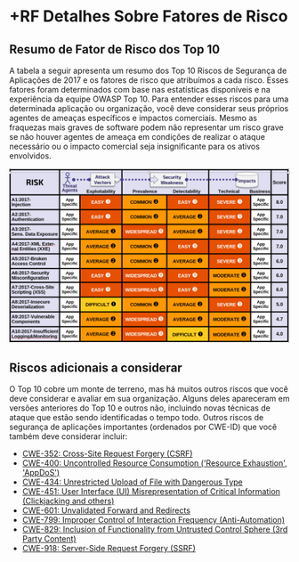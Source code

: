 # +RF Detalhes Sobre Fatores de Risco

## Resumo de Fator de Risco dos Top 10

A tabela a seguir apresenta um resumo dos Top 10 Riscos de Segurança de Aplicações de 2017 e os fatores de risco que atribuímos a cada risco. Esses fatores foram determinados com base nas estatísticas disponíveis e na experiência da equipe OWASP Top 10. Para entender esses riscos para uma determinada aplicação ou organização, você deve considerar seus próprios agentes de ameaças específicos e impactos comerciais. Mesmo as fraquezas mais graves de software podem não representar um risco grave se não houver agentes de ameaça em condições de realizar o ataque necessário ou o impacto comercial seja insignificante para os ativos envolvidos.

![Tabela de Fatores de Risco](OWASP%20Top%2010/Top10/2017/pt-br/images/0xc1-risk-factor-table.png)

## Riscos adicionais a considerar

O Top 10 cobre um monte de terreno, mas há muitos outros riscos que você deve considerar e avaliar em sua organização. Alguns deles apareceram em versões anteriores do Top 10 e outros não, incluindo novas técnicas de ataque que estão sendo identificadas o tempo todo. Outros riscos de segurança de aplicações importantes (ordenados por CWE-ID) que você também deve considerar incluir:

* [CWE-352: Cross-Site Request Forgery (CSRF)](https://cwe.mitre.org/data/definitions/352.html)
* [CWE-400: Uncontrolled Resource Consumption ('Resource Exhaustion', 'AppDoS')](https://cwe.mitre.org/data/definitions/400.html)
* [CWE-434: Unrestricted Upload of File with Dangerous Type](https://cwe.mitre.org/data/definitions/434.html)
* [CWE-451: User Interface (UI) Misrepresentation of Critical Information (Clickjacking and others)](https://cwe.mitre.org/data/definitions/451.html)
* [CWE-601: Unvalidated Forward and Redirects](https://cwe.mitre.org/data/definitions/601.html)
* [CWE-799: Improper Control of Interaction Frequency (Anti-Automation)](https://cwe.mitre.org/data/definitions/799.html)
* [CWE-829: Inclusion of Functionality from Untrusted Control Sphere (3rd Party Content)](https://cwe.mitre.org/data/definitions/829.html)
* [CWE-918: Server-Side Request Forgery (SSRF)](https://cwe.mitre.org/data/definitions/918.html)

